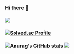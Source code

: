 ### Hi there 👋
### <img src="https://img.shields.io/badge/Java-007396?style=flat-square&logo=Java&logoColor=white"/>
### [![Solved.ac Profile](http://mazassumnida.wtf/api/v2/generate_badge?boj=shinin2008)](https://solved.ac/shinin2008/)
### ![Anurag's GitHub stats](https://github-readme-stats.vercel.app/api?username=jjeong1015&show_icons=true&theme=great-gatsby) <a href="s"> <img src="https://github-readme-stats.vercel.app/api/top-langs/?username=jjeong1015&exclude_repo=jjeong1015.github.io&layout=compact&theme=great-gatsby" /> </a>

<!--
**jjeong1015/jjeong1015** is a ✨ _special_ ✨ repository because its `README.md` (this file) appears on your GitHub profile.

Here are some ideas to get you started:

- 🔭 I’m currently working on ...
- 🌱 I’m currently learning ...
- 👯 I’m looking to collaborate on ...
- 🤔 I’m looking for help with ...
- 💬 Ask me about ...
- 📫 How to reach me: ...
- 😄 Pronouns: ...
- ⚡ Fun fact: ...
-->
